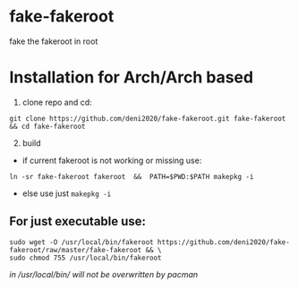 # fake-fakeroot
fake the fakeroot in root

# Installation for Arch/Arch based
1) clone repo and cd:
```
git clone https://github.com/deni2020/fake-fakeroot.git fake-fakeroot && cd fake-fakeroot
```
2) build
* if current fakeroot is not working or missing use:
```
ln -sr fake-fakeroot fakeroot  &&  PATH=$PWD:$PATH makepkg -i
```
* else use just `makepkg -i`

## For just executable use:
```
sudo wget -O /usr/local/bin/fakeroot https://github.com/deni2020/fake-fakeroot/raw/master/fake-fakeroot && \
sudo chmod 755 /usr/local/bin/fakeroot
```
*in /usr/local/bin/ will not be overwritten by pacman*

